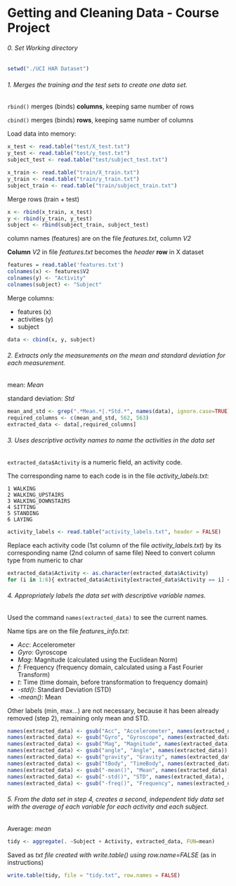 # Getting and Cleaning Data - Course Project


###### 0. Set Working directory

```R
setwd("./UCI HAR Dataset")
```

###### 1. Merges the training and the test sets to create one data set.

`rbind()` merges (binds) **columns**, keeping same number of rows

`cbind()` merges (binds) **rows**, keeping same number of columns

Load data into memory:

```R
x_test <- read.table("test/X_test.txt")
y_test <- read.table("test/y_test.txt")
subject_test <- read.table("test/subject_test.txt")
```

```R
x_train <- read.table("train/X_train.txt")
y_train <- read.table("train/y_train.txt")
subject_train <- read.table("train/subject_train.txt")
```

Merge rows (train + test)

```R
x <- rbind(x_train, x_test)
y <- rbind(y_train, y_test)
subject <- rbind(subject_train, subject_test)
```

column names (features) are on the file *features.txt*, column *V2*

**Column** *V2* in file *features.txt* becomes the *header* **row** in X dataset

```R
features = read.table('features.txt')
colnames(x) <- features$V2
colnames(y) <- "Activity"
colnames(subject) <- "Subject"
```

Merge columns:
* features (x)
* activities (y)
* subject

```R
data <- cbind(x, y, subject)
```

###### 2. Extracts only the measurements on the mean and standard deviation for each measurement.

mean: *Mean*

standard deviation: *Std*

```R
mean_and_std <- grep(".*Mean.*|.*Std.*", names(data), ignore.case=TRUE)
required_columns <- c(mean_and_std, 562, 563)
extracted_data <- data[,required_columns]
```

###### 3. Uses descriptive activity names to name the activities in the data set

`extracted_data$Activity` is a numeric field, an activity code.

The corresponding name to each code is in the file *activity_labels.txt*:
```
1 WALKING
2 WALKING_UPSTAIRS
3 WALKING_DOWNSTAIRS
4 SITTING
5 STANDING
6 LAYING
```

```R
activity_labels <- read.table("activity_labels.txt", header = FALSE)
```

Replace each activity code (1st column of the file *activity_labels.txt*) by its corresponding name (2nd column of same file)
Need to convert column type from numeric to char

```R
extracted_data$Activity <- as.character(extracted_data$Activity)
for (i in 1:6){ extracted_data$Activity[extracted_data$Activity == i] <- as.character(activity_labels[i,2]) }
```

###### 4. Appropriately labels the data set with descriptive variable names.

Used the command `names(extracted_data)` to see the current names. 

Name tips are on the file *features_info.txt*:
* *Acc*: Accelerometer
* *Gyro*: Gyroscope
* *Mag*: Magnitude (calculated using the Euclidean Norm)
* *f*: Frequency (frequency domain, calculated using a Fast Fourier Transform)
* *t*: Time (time domain, before transformation to frequency domain)
* *-std()*: Standard Deviation (STD)
* *-mean()*: Mean

Other labels (min, max…) are not necessary, because it has been already removed (step 2), remaining only mean and STD.

```R
names(extracted_data) <- gsub("Acc", "Accelerometer", names(extracted_data))
names(extracted_data) <- gsub("Gyro", "Gyroscope", names(extracted_data))
names(extracted_data) <- gsub("Mag", "Magnitude", names(extracted_data)) 
names(extracted_data) <- gsub("angle", "Angle", names(extracted_data))
names(extracted_data) <- gsub("gravity", "Gravity", names(extracted_data))
names(extracted_data) <- gsub("tBody", "TimeBody", names(extracted_data))
names(extracted_data) <- gsub("-mean()", "Mean", names(extracted_data), ignore.case = TRUE)
names(extracted_data) <- gsub("-std()", "STD", names(extracted_data), ignore.case = TRUE)
names(extracted_data) <- gsub("-freq()", "Frequency", names(extracted_data), ignore.case = TRUE)
```

###### 5. From the data set in step 4, creates a second, independent tidy data set with the average of each variable for each activity and each subject.

Average: *mean*

```R
tidy <- aggregate(. ~Subject + Activity, extracted_data, FUN=mean)
```

Saved as *txt file created with write.table() using row.name=FALSE* (as in instructions)

```R
write.table(tidy, file = "tidy.txt", row.names = FALSE)

```
